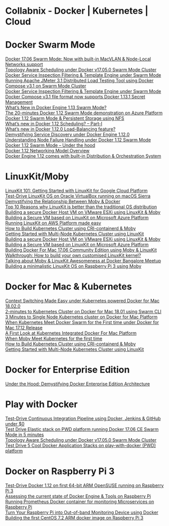 
# Collabnix - Docker | Kubernetes | Cloud

# Docker Swarm Mode

[Docker 17.06 Swarm Mode: Now with built-in MacVLAN & Node-Local Networks support](http://collabnix.com/docker-17-06-swarm-mode-now-with-macvlan-support/)<br>
[Topology Aware Scheduling under Docker v17.05.0 Swarm Mode Cluster](http://collabnix.com/demonstrating-topology-aware-scheduling-under-docker-17-05-swarm-mode/)<br>
[Docker Service Inspection Filtering & Template Engine under Swarm Mode](http://collabnix.com/understanding-swarm-mode-filtering/)<br>
[Running Apache JMeter 3.1 Distributed Load Testing Tool using Docker Compose v3.1 on Swarm Mode Cluster](http://collabnix.com/running-apache-jmeter-3-1-distributed-load-testing-using-docker-compose-v3-1-swarm-mode/)<br>
[Docker Service Inspection Filtering & Template Engine under Swarm Mode](http://collabnix.com/understanding-swarm-mode-filtering/)<br>
[Docker Compose v3.1 file format now supports Docker 1.13.1 Secret Management](http://collabnix.com/docker-compose-1-11-brings-support-for-docker-engine-1-13-1-secret-management/)<br>
[What’s New in Docker Engine 1.13 Swarm Mode?](http://collabnix.com/whats-new-in-docker-engine-1-13-swarm-mode/)<br>
[The 20-minutes Docker 1.12 Swarm Mode demonstration on Azure Platform](http://collabnix.com/the-20-minutes-docker-1-12-demonstration-on-azure-platform/)<br>
[Docker 1.12 Swarm Mode & Persistent Storage using NFS](http://collabnix.com/docker-1-12-swarm-mode-persistent-storage-using-nfs/)<br>
[What’s new in Docker 1.12 Scheduling? – Part-I](http://collabnix.com/whats-new-in-docker-1-12-scheduling-part-i/)<br>
[What’s new in Docker 1.12.0 Load-Balancing feature?](http://collabnix.com/whats-new-in-docker-1-12-0-load-balancing/)<br>
[Demystifying Service Discovery under Docker Engine 1.12.0](http://collabnix.com/how-service-discovery-works-under-docker-1-12/)<br>
[Understanding Node Failure Handling under Docker 1.12 Swarm Mode](http://collabnix.com/understanding-node-failure-handling-under-docker-1-12-swarm-mode/)<br>
[Docker 1.12 Swarm Mode – Under the hood](http://collabnix.com/docker-1-12-swarm-mode-under-the-hood/)<br>
[Docker 1.12 Networking Model Overview](http://collabnix.com/docker-1-12-networking-model-explained/)<br>
[Docker Engine 1.12 comes with built-in Distribution & Orchestration System](http://collabnix.com/new-docker-1-12-comes-with-built-in-distribution-orchestration-system/)<br>




# LinuxKit/Moby

[LinuxKit 101: Getting Started with LinuxKit for Google Cloud Platform](https://collabnix.com/linuxkit-101-getting-started-with-linuxkit-on-google-cloud-platform/) <br>
[Test-Drive LinuxKit OS on Oracle VirtualBox running on macOS Sierra](http://collabnix.com/test-drive-linuxkit-os-on-oracle-virtualbox-running-on-macos-sierra/)<br>
[Demystifying the Relationship Between Moby & Docker](http://collabnix.com/demystifying-the-relationship-between-moby-docker/)<br>
[Top 10 Reasons why LinuxKit is better than the traditional OS distribution](http://collabnix.com/top-10-reasons-why-linuxkit-is-better-than-the-traditional-os-distribution/) <br>
[Building a secure Docker Host VM on VMware ESXi using LinuxKit & Moby](https://collabnix.com/building-a-secure-vmware-infrastructure-using-moby-linuxkit/) <br>
[Building a Secure VM based on LinuxKit on Microsoft Azure Platform](https://collabnix.com/running-linuxkit-os-on-microsoft-azure-platform-for-the-first-time/) <br>
[Running LinuxKit on AWS Platform made easy](https://collabnix.com/running-linuxkitos-on-amazon-web-service-platformaws/)<br>
[How to Build Kubernetes Cluster using CRI-containerd & Moby](http://collabnix.com/building-multi-node-kubernetes-cluster-using-linuxkit-cri-containerd/) <br>
[Getting Started with Multi-Node Kubernetes Cluster using LinuxKit](http://collabnix.com/getting-started-with-multi-node-kubernetes-cluster-using-linuxkit/) <br>
[Building a secure Docker Host VM on VMware ESXi using LinuxKit & Moby](http://collabnix.com/building-a-secure-vmware-infrastructure-using-moby-linuxkit/) <br>
[Building a Secure VM based on LinuxKit on Microsoft Azure Platform](http://collabnix.com/running-linuxkit-os-on-microsoft-azure-platform-for-the-first-time/) <br>
[Building Docker For Mac 17.06 Community Edition using Moby & LinuxKit](http://collabnix.com/building-docker-for-mac-17-06-using-moby/) <br>
[Walkthrough: How to build your own customised LinuxKit kernel?](http://collabnix.com/building-your-own-customised-kernel-with-linuxkit/) <br>
[Talking about Moby & LinuxKit Awesomeness at Docker Bangalore Meetup](http://collabnix.com/speaking-at-bangalore-docker-meetup-moby-linuxkit/) <br>
[Building a minimalistic LinuxKit OS on Raspberry Pi 3 using Moby](http://collabnix.com/building-linuxkit-os-on-raspberry-pi/) <br>




# Docker for Mac & Kubernetes

[Context Switching Made Easy under Kubernetes powered Docker for Mac 18.02.0](http://collabnix.com/namespace-context-toggling-made-easy-under-docker-for-mac-18-02-release/)<br>
[2-minutes to Kubernetes Cluster on Docker for Mac 18.01 using Swarm CLI](http://collabnix.com/running-kubernetes-cluster-on-docker-for-mac-18-01-using-swarm-cli/)<br>
[3 Minutes to Single Node Kubernetes cluster on Docker for Mac Platform](http://collabnix.com/3-minutes-to-single-node-kubernetes-cluster-on-docker-for-mac-platform/)<br>
[When Kubernetes Meet Docker Swarm for the First time under Docker for Mac 17.12 Release](http://collabnix.com/integration-of-docker-swarm-kubernetes-under-docker-for-mac-platform/) <br>
[A First Look at Kubernetes Integrated Docker For Mac Platform](http://collabnix.com/a-first-look-at-kubernetes-integrated-docker-for-mac-platform/)<br>
[When Moby Meet Kubernetes for the first time](http://collabnix.com/when-linuxkit-meet-kubernetes-for-the-first-time/)<br>
[How to Build Kubernetes Cluster using CRI-containerd & Moby](http://collabnix.com/building-multi-node-kubernetes-cluster-using-linuxkit-cri-containerd/) <br>
[Getting Started with Multi-Node Kubernetes Cluster using LinuxKit](http://collabnix.com/getting-started-with-multi-node-kubernetes-cluster-using-linuxkit/)


# Docker for Enterprise Edition

[Under the Hood: Demystifying Docker Enterprise Edition Architecture](http://collabnix.com/under-the-hood-demystifying-docker-enterprise-edition-architecture/)<br>

# Play with Docker

[Test-Drive Continuous Integration Pipeline using Docker, Jenkins & GitHub under $0](http://collabnix.com/5-minutes-to-continuous-integration-pipeline-using-docker-jenkins-github-on-play-with-docker-platform/)<br>
[Test Drive Elastic stack on PWD platform running Docker 17.06 CE Swarm Mode in 5 minutes](http://collabnix.com/test-drive-elasticsearch-logstash-kibana-on-pwd-platform-running-docker-17-06-ce-swarm-mode-in-5-minutes/) <br>
[Topology Aware Scheduling under Docker v17.05.0 Swarm Mode Cluster](http://collabnix.com/demonstrating-topology-aware-scheduling-under-docker-17-05-swarm-mode/) <br>
[Test Drive 5 Cool Docker Application Stacks on play-with-docker (PWD) platform](http://collabnix.com/5-cool-application-stacks-to-showcase-using-play-with-dockerpwd/) <br>


# Docker on Raspberry Pi 3

[Test-Drive Docker 1.12 on first 64-bit ARM OpenSUSE running on Raspberry Pi 3](http://collabnix.com/test-drive-docker-1-12-on-first-64-bit-arm-os-running-on-raspberry-pi-3/)<br>
[Assessing the current state of Docker Engine & Tools on Raspberry Pi](http://collabnix.com/assessing-the-current-state-of-docker-engine-tools-on-raspberry-pi/)<br>
[Running Prometheus Docker container for monitoring Microservices on Raspberry Pi](http://collabnix.com/running-prometheus-docker-image-for-monitoring-microservices-on-raspberry-pi/)<br>
[Turn Your Raspberry Pi into Out-of-band Monitoring Device using Docker](http://collabnix.com/turn-your-raspberry-pi-into-out-of-band-monitoring-device-using-docker/)<br>
[Building the first CentOS 7.2 ARM docker image on Raspberry Pi 3](http://collabnix.com/running-docker-on-raspberry-pi-3-with-centos-7-as-a-base-image/)<br>









